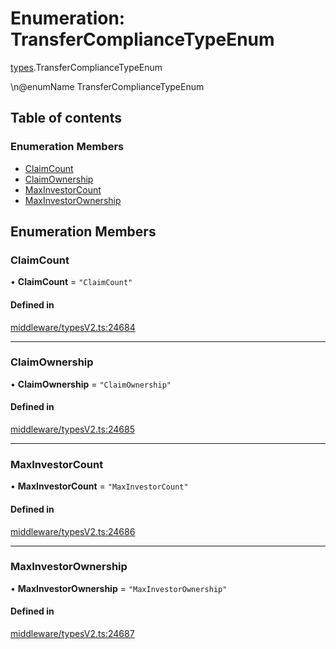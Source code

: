 # Enumeration: TransferComplianceTypeEnum

[types](../wiki/types).TransferComplianceTypeEnum

\n@enumName TransferComplianceTypeEnum

## Table of contents

### Enumeration Members

- [ClaimCount](../wiki/types.TransferComplianceTypeEnum#claimcount)
- [ClaimOwnership](../wiki/types.TransferComplianceTypeEnum#claimownership)
- [MaxInvestorCount](../wiki/types.TransferComplianceTypeEnum#maxinvestorcount)
- [MaxInvestorOwnership](../wiki/types.TransferComplianceTypeEnum#maxinvestorownership)

## Enumeration Members

### ClaimCount

• **ClaimCount** = ``"ClaimCount"``

#### Defined in

[middleware/typesV2.ts:24684](https://github.com/PolymeshAssociation/polymesh-sdk/blob/31fdce23/src/middleware/typesV2.ts#L24684)

___

### ClaimOwnership

• **ClaimOwnership** = ``"ClaimOwnership"``

#### Defined in

[middleware/typesV2.ts:24685](https://github.com/PolymeshAssociation/polymesh-sdk/blob/31fdce23/src/middleware/typesV2.ts#L24685)

___

### MaxInvestorCount

• **MaxInvestorCount** = ``"MaxInvestorCount"``

#### Defined in

[middleware/typesV2.ts:24686](https://github.com/PolymeshAssociation/polymesh-sdk/blob/31fdce23/src/middleware/typesV2.ts#L24686)

___

### MaxInvestorOwnership

• **MaxInvestorOwnership** = ``"MaxInvestorOwnership"``

#### Defined in

[middleware/typesV2.ts:24687](https://github.com/PolymeshAssociation/polymesh-sdk/blob/31fdce23/src/middleware/typesV2.ts#L24687)
